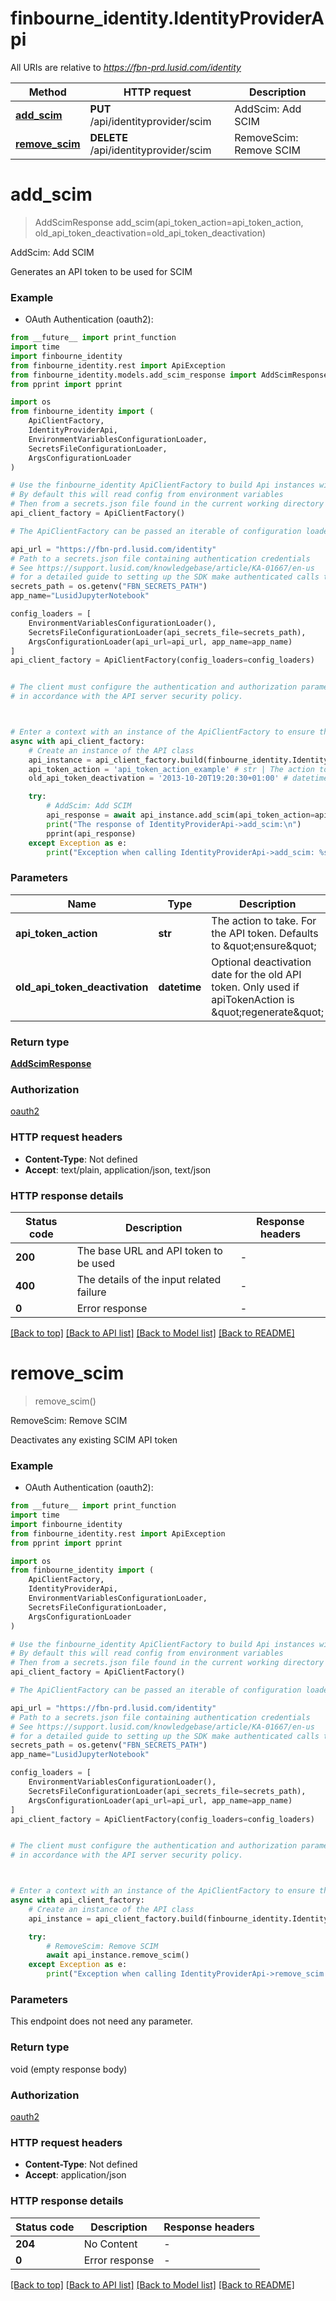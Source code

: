 # finbourne_identity.IdentityProviderApi

All URIs are relative to *https://fbn-prd.lusid.com/identity*

Method | HTTP request | Description
------------- | ------------- | -------------
[**add_scim**](IdentityProviderApi.md#add_scim) | **PUT** /api/identityprovider/scim | AddScim: Add SCIM
[**remove_scim**](IdentityProviderApi.md#remove_scim) | **DELETE** /api/identityprovider/scim | RemoveScim: Remove SCIM


# **add_scim**
> AddScimResponse add_scim(api_token_action=api_token_action, old_api_token_deactivation=old_api_token_deactivation)

AddScim: Add SCIM

Generates an API token to be used for SCIM

### Example

* OAuth Authentication (oauth2):
```python
from __future__ import print_function
import time
import finbourne_identity
from finbourne_identity.rest import ApiException
from finbourne_identity.models.add_scim_response import AddScimResponse
from pprint import pprint

import os
from finbourne_identity import (
    ApiClientFactory,
    IdentityProviderApi,
    EnvironmentVariablesConfigurationLoader,
    SecretsFileConfigurationLoader,
    ArgsConfigurationLoader
)

# Use the finbourne_identity ApiClientFactory to build Api instances with a configured api client
# By default this will read config from environment variables
# Then from a secrets.json file found in the current working directory
api_client_factory = ApiClientFactory()

# The ApiClientFactory can be passed an iterable of configuration loaders to read configuration from

api_url = "https://fbn-prd.lusid.com/identity"
# Path to a secrets.json file containing authentication credentials
# See https://support.lusid.com/knowledgebase/article/KA-01667/en-us
# for a detailed guide to setting up the SDK make authenticated calls to LUSID APIs
secrets_path = os.getenv("FBN_SECRETS_PATH")
app_name="LusidJupyterNotebook"

config_loaders = [
	EnvironmentVariablesConfigurationLoader(),
	SecretsFileConfigurationLoader(api_secrets_file=secrets_path),
	ArgsConfigurationLoader(api_url=api_url, app_name=app_name)
]
api_client_factory = ApiClientFactory(config_loaders=config_loaders)


# The client must configure the authentication and authorization parameters
# in accordance with the API server security policy.



# Enter a context with an instance of the ApiClientFactory to ensure the connection pool is closed after use
async with api_client_factory:
    # Create an instance of the API class
    api_instance = api_client_factory.build(finbourne_identity.IdentityProviderApi)
    api_token_action = 'api_token_action_example' # str | The action to take. For the API token. Defaults to \"ensure\" (optional)
    old_api_token_deactivation = '2013-10-20T19:20:30+01:00' # datetime | Optional deactivation date for the old API token. Only used if apiTokenAction is \"regenerate\" (optional)

    try:
        # AddScim: Add SCIM
        api_response = await api_instance.add_scim(api_token_action=api_token_action, old_api_token_deactivation=old_api_token_deactivation)
        print("The response of IdentityProviderApi->add_scim:\n")
        pprint(api_response)
    except Exception as e:
        print("Exception when calling IdentityProviderApi->add_scim: %s\n" % e)
```


### Parameters

Name | Type | Description  | Notes
------------- | ------------- | ------------- | -------------
 **api_token_action** | **str**| The action to take. For the API token. Defaults to \&quot;ensure\&quot; | [optional] 
 **old_api_token_deactivation** | **datetime**| Optional deactivation date for the old API token. Only used if apiTokenAction is \&quot;regenerate\&quot; | [optional] 

### Return type

[**AddScimResponse**](AddScimResponse.md)

### Authorization

[oauth2](../README.md#oauth2)

### HTTP request headers

 - **Content-Type**: Not defined
 - **Accept**: text/plain, application/json, text/json

### HTTP response details
| Status code | Description | Response headers |
|-------------|-------------|------------------|
**200** | The base URL and API token to be used |  -  |
**400** | The details of the input related failure |  -  |
**0** | Error response |  -  |

[[Back to top]](#) [[Back to API list]](../README.md#documentation-for-api-endpoints) [[Back to Model list]](../README.md#documentation-for-models) [[Back to README]](../README.md)

# **remove_scim**
> remove_scim()

RemoveScim: Remove SCIM

Deactivates any existing SCIM API token

### Example

* OAuth Authentication (oauth2):
```python
from __future__ import print_function
import time
import finbourne_identity
from finbourne_identity.rest import ApiException
from pprint import pprint

import os
from finbourne_identity import (
    ApiClientFactory,
    IdentityProviderApi,
    EnvironmentVariablesConfigurationLoader,
    SecretsFileConfigurationLoader,
    ArgsConfigurationLoader
)

# Use the finbourne_identity ApiClientFactory to build Api instances with a configured api client
# By default this will read config from environment variables
# Then from a secrets.json file found in the current working directory
api_client_factory = ApiClientFactory()

# The ApiClientFactory can be passed an iterable of configuration loaders to read configuration from

api_url = "https://fbn-prd.lusid.com/identity"
# Path to a secrets.json file containing authentication credentials
# See https://support.lusid.com/knowledgebase/article/KA-01667/en-us
# for a detailed guide to setting up the SDK make authenticated calls to LUSID APIs
secrets_path = os.getenv("FBN_SECRETS_PATH")
app_name="LusidJupyterNotebook"

config_loaders = [
	EnvironmentVariablesConfigurationLoader(),
	SecretsFileConfigurationLoader(api_secrets_file=secrets_path),
	ArgsConfigurationLoader(api_url=api_url, app_name=app_name)
]
api_client_factory = ApiClientFactory(config_loaders=config_loaders)


# The client must configure the authentication and authorization parameters
# in accordance with the API server security policy.



# Enter a context with an instance of the ApiClientFactory to ensure the connection pool is closed after use
async with api_client_factory:
    # Create an instance of the API class
    api_instance = api_client_factory.build(finbourne_identity.IdentityProviderApi)

    try:
        # RemoveScim: Remove SCIM
        await api_instance.remove_scim()
    except Exception as e:
        print("Exception when calling IdentityProviderApi->remove_scim: %s\n" % e)
```


### Parameters
This endpoint does not need any parameter.

### Return type

void (empty response body)

### Authorization

[oauth2](../README.md#oauth2)

### HTTP request headers

 - **Content-Type**: Not defined
 - **Accept**: application/json

### HTTP response details
| Status code | Description | Response headers |
|-------------|-------------|------------------|
**204** | No Content |  -  |
**0** | Error response |  -  |

[[Back to top]](#) [[Back to API list]](../README.md#documentation-for-api-endpoints) [[Back to Model list]](../README.md#documentation-for-models) [[Back to README]](../README.md)

